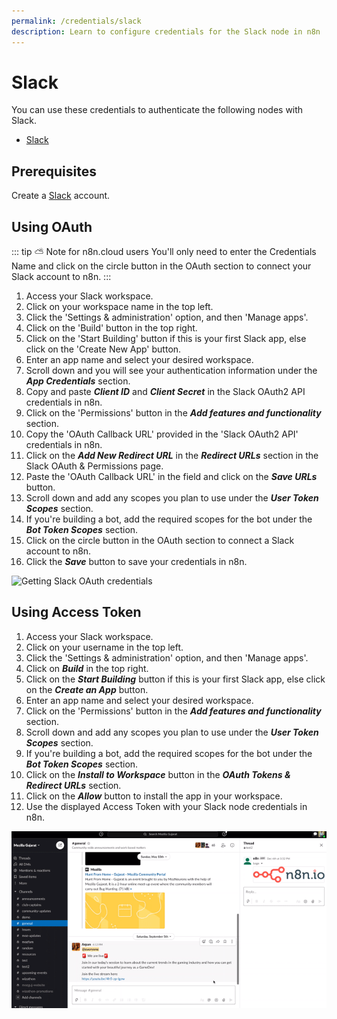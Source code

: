 ```yaml
---
permalink: /credentials/slack
description: Learn to configure credentials for the Slack node in n8n
---
```


# Slack

You can use these credentials to authenticate the following nodes with Slack.
- [Slack](../../nodes-library/nodes/Slack/README.md)

## Prerequisites

Create a [Slack](https://slack.com/) account.

## Using OAuth

::: tip ⛅️ Note for n8n.cloud users
You'll only need to enter the Credentials Name and click on the circle button in the OAuth section to connect your Slack account to n8n.
:::

1. Access your Slack workspace.
2. Click on your workspace name in the top left.
3. Click the 'Settings & administration' option, and then 'Manage apps'.
4. Click on the 'Build' button in the top right.
5. Click on the 'Start Building' button if this is your first Slack app, else click on the 'Create New App' button.
6. Enter an app name and select your desired workspace.
7. Scroll down and you will see your authentication information under the ***App Credentials*** section.
8. Copy and paste ***Client ID*** and ***Client Secret*** in the Slack OAuth2 API credentials in n8n.
9. Click on the 'Permissions' button in the ***Add features and functionality*** section.
10. Copy the 'OAuth Callback URL' provided in the 'Slack OAuth2 API' credentials in n8n.
11. Click on the ***Add New Redirect URL*** in the ***Redirect URLs*** section in the Slack OAuth & Permissions page.
12. Paste the 'OAuth Callback URL' in the field and click on the ***Save URLs*** button.
13. Scroll down and add any scopes you plan to use under the ***User Token Scopes*** section.
14. If you're building a bot, add the required scopes for the bot under the ***Bot Token Scopes*** section.
15. Click on the circle button in the OAuth section to connect a Slack account to n8n.
16. Click the ***Save*** button to save your credentials in n8n.

![Getting Slack OAuth credentials](./using-oauth.gif)

## Using Access Token

1. Access your Slack workspace.
2. Click on your username in the top left.
3. Click the 'Settings & administration' option, and then 'Manage apps'.
4. Click on ***Build*** in the top right.
5. Click on the ***Start Building*** button if this is your first Slack app, else click on the ***Create an App*** button.
6. Enter an app name and select your desired workspace.
7. Click on the 'Permissions' button in the ***Add features and functionality*** section.
8. Scroll down and add any scopes you plan to use under the ***User Token Scopes*** section.
9. If you're building a bot, add the required scopes for the bot under the ***Bot Token Scopes*** section.
10. Click on the ***Install to Workspace*** button in the ***OAuth Tokens & Redirect URLs*** section.
11. Click on the ***Allow*** button to install the app in your workspace.
12. Use the displayed Access Token with your Slack node credentials in n8n.

![Getting Slack credentials](./using-access-token.gif)
